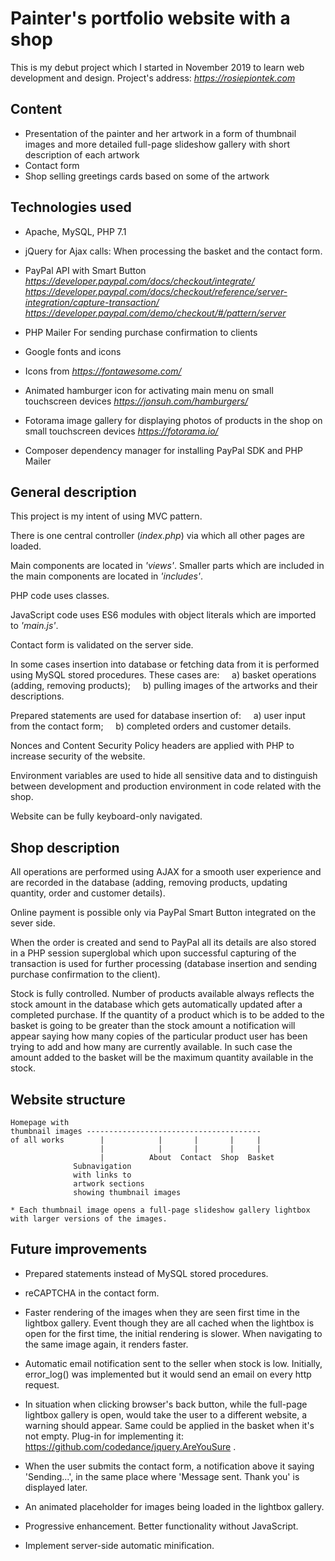 # Painter's portfolio website with a shop 

This is my debut project which I started in November 2019 to learn web development and design. 
Project's address:  *https://rosiepiontek.com*

## Content

* Presentation of the painter and her artwork in a form of thumbnail images and more detailed full-page slideshow gallery with short description of each artwork
* Contact form 
* Shop selling greetings cards based on some of the artwork

## Technologies used

* Apache, MySQL, PHP 7.1

* jQuery  for Ajax calls: 
   When processing the basket and the contact form.
   
* PayPal API with Smart Button *https://developer.paypal.com/docs/checkout/integrate/*   *https://developer.paypal.com/docs/checkout/reference/server-integration/capture-transaction/* 
*https://developer.paypal.com/demo/checkout/#/pattern/server*

* PHP Mailer
For sending purchase confirmation to clients

* Google fonts and icons

* Icons from *https://fontawesome.com/*

* Animated hamburger icon for activating main menu on small touchscreen devices
*https://jonsuh.com/hamburgers/*

* Fotorama image gallery for displaying photos of products in the shop on small touchscreen devices
*https://fotorama.io/*

* Composer dependency manager for installing PayPal SDK and PHP Mailer

## General description

This project is my intent of using MVC pattern.

There is one central controller (*index.php*) via which all other pages are loaded.

Main components are located in *'views'*.  Smaller parts which are included in the main components are located in *'includes'*.

PHP code uses classes.

JavaScript code uses ES6 modules with object literals which are imported to *'main.js'*.

Contact form is validated on the server side.

In some cases insertion into database or fetching data from it is performed using MySQL stored procedures. These cases are:
&nbsp;&nbsp;&nbsp;&nbsp;a) basket operations (adding, removing products);
&nbsp;&nbsp;&nbsp;&nbsp;b) pulling images of the artworks and their descriptions.

Prepared statements are used for database insertion of:
&nbsp;&nbsp;&nbsp;&nbsp;a) user input from the contact form;
&nbsp;&nbsp;&nbsp;&nbsp;b) completed orders and customer details.
  
Nonces and Content Security Policy headers are applied with PHP to increase security of the website.

Environment variables are used to hide all sensitive data and to distinguish between development and production environment in code related with the shop.

Website can be fully keyboard-only navigated.

## Shop description

All operations are performed using AJAX for a smooth user experience and are recorded in the database (adding, removing products, updating quantity, order and customer details).

Online payment is possible only via PayPal Smart Button integrated on the sever side.

When the order is created and send to PayPal all its details are also stored in a PHP session superglobal which upon successful capturing of the transaction is used for further processing (database insertion and sending purchase confirmation to the client).

Stock is fully controlled.
Number of products available always reflects the stock amount in the database which gets automatically updated after a completed purchase.
If the quantity of a product which is to be added to the basket is going to be greater than the stock amount a notification will appear saying how many copies of the particular product user has been trying to add and how many are currently available. In such case the amount added to the basket will be the maximum quantity available in the stock.

## Website structure

```
Homepage with
thumbnail images ---------------------------------------
of all works        |            |       |       |     |
                    |            |       |       |     |
                    |          About  Contact  Shop  Basket
              Subnavigation
              with links to 
              artwork sections
              showing thumbnail images

* Each thumbnail image opens a full-page slideshow gallery lightbox with larger versions of the images.
``` 


## Future improvements

* Prepared statements instead of MySQL stored procedures.

* reCAPTCHA in the contact form.

* Faster rendering of the images when they are seen first time in the lightbox gallery. Event though they are all cached when the lightbox is open for the first time, the initial rendering is slower. When navigating to the same image again, it renders faster. 

* Automatic email notification sent to the seller when stock is low. Initially, error_log() was implemented but it would send an email on every http request.

* In situation when clicking browser's back button, while the full-page lightbox gallery is open, would take the user to a different website, a warning should appear. Same could be applied in the basket when it's not empty. Plug-in for implementing it: https://github.com/codedance/jquery.AreYouSure .

* When the user submits the contact form, a notification above it saying 'Sending...', in the same place where 'Message sent. Thank you' is displayed later.

* An animated placeholder for images being loaded in the lightbox gallery.

* Progressive enhancement. Better functionality without JavaScript.

* Implement server-side automatic minification.
